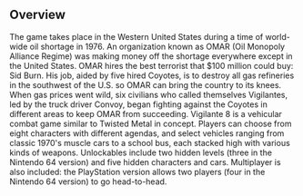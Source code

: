## Overview

The game takes place in the Western United States during a time of world-wide oil shortage in 1976. An organization known as OMAR (Oil Monopoly Alliance Regime) was making money off the shortage everywhere except in the United States. OMAR hires the best terrorist that $100 million could buy: Sid Burn. His job, aided by five hired Coyotes, is to destroy all gas refineries in the southwest of the U.S. so OMAR can bring the country to its knees. When gas prices went wild, six civilians who called themselves Vigilantes, led by the truck driver Convoy, began fighting against the Coyotes in different areas to keep OMAR from succeeding. Vigilante 8 is a vehicular combat game similar to Twisted Metal in concept. Players can choose from eight characters with different agendas, and select vehicles ranging from classic 1970's muscle cars to a school bus, each stacked high with various kinds of weapons. Unlockables include two hidden levels (three in the Nintendo 64 version) and five hidden characters and cars. Multiplayer is also included: the PlayStation version allows two players (four in the Nintendo 64 version) to go head-to-head.